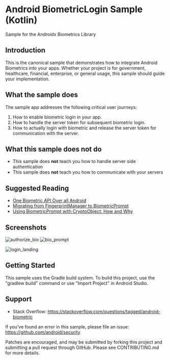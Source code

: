 
Android BiometricLogin Sample (Kotlin)
=========================================

Sample for the Androidx Biometrics Library

Introduction
------------


This is the canonical sample that demonstrates how to integrate Android Biometrics into your apps.
Whether your project is for government, healthcare, financial, enterprise, or general usage, this
sample should guide your implementation.

What the sample does
--------------------
The sample app addresses the following critical user journeys:
1. How to enable biometric login in your app.
2. How to handle the server token for subsequent biometric login.
3. How to actually login with biometric and release the server token for communication with the server.

What this sample does not do
----------------------------
- This sample does **not** teach you how to handle server side authentication
- This sample does **not** teach you how to communicate with your servers

Suggested Reading
-----------------

- [One Biometric API Over all Android](https://android-developers.googleblog.com/2019/10/one-biometric-api-over-all-android.html)
- [Migrating from FingerprintManager to BiometricPrompt](https://medium.com/androiddevelopers/migrating-from-fingerprintmanager-to-biometricprompt-4bc5f570dccd)
- [Using BiometricPrompt with CryptoObject: How and Why](https://medium.com/androiddevelopers/using-biometricprompt-with-cryptoobject-how-and-why-aace500ccdb7)

Screenshots
-----------

![authorize_bio](https://github.com/ayaanlehashi11/BiometricLogin/assets/91608871/afc5fae6-57a5-4a4d-aaa3-32b8f619f19c)
![bio_prompt](https://github.com/ayaanlehashi11/BiometricLogin/assets/91608871/e0d58648-5b48-4644-9170-3e506b547d33)

![login_landing](https://github.com/ayaanlehashi11/BiometricLogin/assets/91608871/139d2a0d-5dd9-4482-b57b-4f7126d1e0a9)

Getting Started
---------------

This sample uses the Gradle build system. To build this project, use the
"gradlew build" command or use "Import Project" in Android Studio.

Support
-------

- Stack Overflow: https://stackoverflow.com/questions/tagged/android-biometric

If you've found an error in this sample, please file an issue:
https://github.com/android/security

Patches are encouraged, and may be submitted by forking this project and
submitting a pull request through GitHub. Please see CONTRIBUTING.md for more details.
